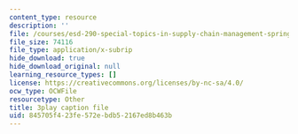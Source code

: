 ```yaml
---
content_type: resource
description: ''
file: /courses/esd-290-special-topics-in-supply-chain-management-spring-2005/845705f423fe572ebdb52167ed8b463b_b9X0osuciZI.vtt
file_size: 74116
file_type: application/x-subrip
hide_download: true
hide_download_original: null
learning_resource_types: []
license: https://creativecommons.org/licenses/by-nc-sa/4.0/
ocw_type: OCWFile
resourcetype: Other
title: 3play caption file
uid: 845705f4-23fe-572e-bdb5-2167ed8b463b
---
```

